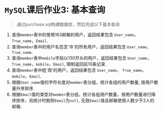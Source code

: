# `MySQL`课后作业3: 基本查询

> 通过purchase.sql构建数据库，然后完成以下基本查询

1. 查询`member`表中的使用163邮箱的用户，返回结果包含 `User_name`， `True_name`，`Email`.
2. 查询`member`表中的用户名包含'冷'的所有用户，返回结果包含 `User_name`， `True_name`.
3. 查询`member`表中`mobile`字段以130开头的用户，返回结果包含 `User_name`， `True_name`，`mobile`，`Email`, 限制返回前10条记录.
4. 查询`member`表中姓'周'的用户，返回结果包含 `User_name`， `True_name`，`mobile`，`Email`.
4. 根据``User_name``值的字符长度对``member``表分组，统计各组的用户数量, 按用户数量升序排序.
6. 根据``Email``值的类型对``member``表分组，统计各组用户数量，按用户数量进行降序排序，另统计时剔除``Email``为`null`, 无效``Email``值且邮箱使用人数少于2人的邮箱.

